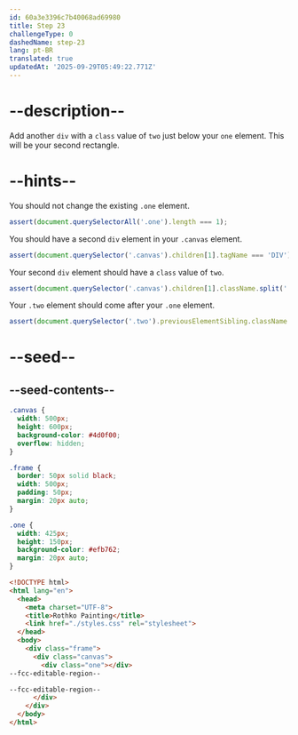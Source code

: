 ```yaml
---
id: 60a3e3396c7b40068ad69980
title: Step 23
challengeType: 0
dashedName: step-23
lang: pt-BR
translated: true
updatedAt: '2025-09-29T05:49:22.771Z'
---
```


# --description--

Add another `div` with a `class` value of `two` just below your `one` element. This will be your second rectangle.

# --hints--

You should not change the existing `.one` element.

```js
assert(document.querySelectorAll('.one').length === 1);
```

You should have a second `div` element in your `.canvas` element.

```js
assert(document.querySelector('.canvas').children[1].tagName === 'DIV');
```

Your second `div` element should have a `class` value of `two`.

```js
assert(document.querySelector('.canvas').children[1].className.split(' ').includes('two'));
```

Your `.two` element should come after your `.one` element.

```js
assert(document.querySelector('.two').previousElementSibling.className.split(' ').includes('one'));
```

# --seed--

## --seed-contents--

```css
.canvas {
  width: 500px;
  height: 600px;
  background-color: #4d0f00;
  overflow: hidden;
}

.frame {
  border: 50px solid black;
  width: 500px;
  padding: 50px;
  margin: 20px auto;
}

.one {
  width: 425px;
  height: 150px;
  background-color: #efb762;
  margin: 20px auto;
}
```

```html
<!DOCTYPE html>
<html lang="en">
  <head>
    <meta charset="UTF-8">
    <title>Rothko Painting</title>
    <link href="./styles.css" rel="stylesheet">
  </head>
  <body>
    <div class="frame">
      <div class="canvas">
        <div class="one"></div>
--fcc-editable-region--

--fcc-editable-region--
      </div>
    </div>
  </body>
</html>
```
